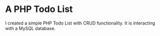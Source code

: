 # A PHP Todo List

I created a simple PHP Todo List with CRUD functionality. It is interacting with a MySQL database.